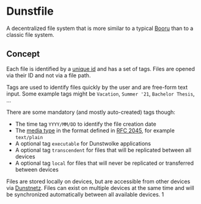# Dunstfile

A decentralized file system that is more similar to a typical [Booru](https://tvtropes.org/pmwiki/pmwiki.php/Main/ImageBooru) than to a classic file system.

## Concept

Each file is identified by a [unique id](https://en.wikipedia.org/wiki/Universally_unique_identifier) and has a set of tags. Files are opened via their ID and not via a file path.

Tags are used to identify files quickly by the user and are free-form text input. Some example tags might be `Vacation`, `Summer '21`, `Bachelor Thesis`, ...

There are some mandatory (and mostly auto-created) tags though:

- The time tag `YYYY/MM/DD` to identify the file creation date
- The [media type](https://en.wikipedia.org/wiki/Media_type) in the format defined in [RFC 2045](https://datatracker.ietf.org/doc/html/rfc2045), for example `text/plain`
- A optional tag `executable` for Dunstwolke applications
- A optional tag `transcendent` for files that will be replicated between all devices
- A optional tag `local` for files that will never be replicated or transferred between devices

Files are stored locally on devices, but are accessible from other devices via [Dunstnetz](dunstnetz.md). Files can exist on multiple devices at the same time and will be synchronized automatically between all available devices.
1